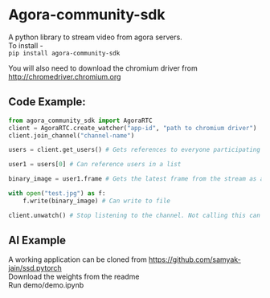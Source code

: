 # Agora-community-sdk

A python library to stream video from agora servers.  
To install -   
```pip install agora-community-sdk```

You will also need to download the chromium driver from http://chromedriver.chromium.org

## Code Example:

```python
from agora_community_sdk import AgoraRTC
client = AgoraRTC.create_watcher("app-id", "path to chromium driver")
client.join_channel("channel-name")

users = client.get_users() # Gets references to everyone participating in the call

user1 = users[0] # Can reference users in a list

binary_image = user1.frame # Gets the latest frame from the stream as a PIL image

with open("test.jpg") as f:
    f.write(binary_image) # Can write to file

client.unwatch() # Stop listening to the channel. Not calling this can cause memory leaks
```

## AI Example

A working application can be cloned from https://github.com/samyak-jain/ssd.pytorch  
Download the weights from the readme   
Run demo/demo.ipynb
